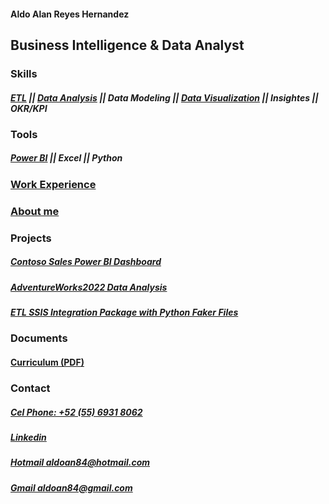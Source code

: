 #### Aldo Alan Reyes Hernandez

## Business Intelligence & Data Analyst


### Skills 

##### [ETL](https://aldoreyes84.github.io/ETL/) || [Data Analysis](https://aldoreyes84.github.io/Data_Analisys_For_AdventureWorksDW2022/) || Data Modeling || [Data Visualization](https://aldoreyes84.github.io/Contoso-Sales-Power-BI-Dashboard/) || Insightes || OKR/KPI   

### Tools

##### [Power BI](https://aldoreyes84.github.io/Contoso-Sales-Power-BI-Dashboard/) || Excel || Python 

### [Work Experience](https://aldoreyes84.github.io/working_experience/)

### [About me](https://aldoreyes84.github.io/About-me/)


### Projects

##### [Contoso Sales Power BI Dashboard](https://aldoreyes84.github.io/Contoso-Sales-Power-BI-Dashboard/)

##### [AdventureWorks2022 Data Analysis](https://aldoreyes84.github.io/Data_Analisys_For_AdventureWorksDW2022/)

##### [ETL SSIS Integration Package with Python Faker Files](https://aldoreyes84.github.io/ETL/)

### Documents

#### [Curriculum (PDF)](/Assets/files/Aldo_Reyes_CV.pdf)

### Contact
  
##### [Cel Phone: +52 (55) 6931 8062](tel:+525569318062)
  
##### [Linkedin](https://www.linkedin.com/in/aldoreyesbianalyst?lipi=urn%3Ali%3Apage%3Ad_flagship3_profile_view_base_contact_details%3Bv420leqVSUOChjUj%2BtCWbw%3D%3D)
 
##### [Hotmail aldoan84@hotmail.com](aldoan84@hotmail.com)
 
##### [Gmail aldoan84@gmail.com](aldoan84@gmail.com)
